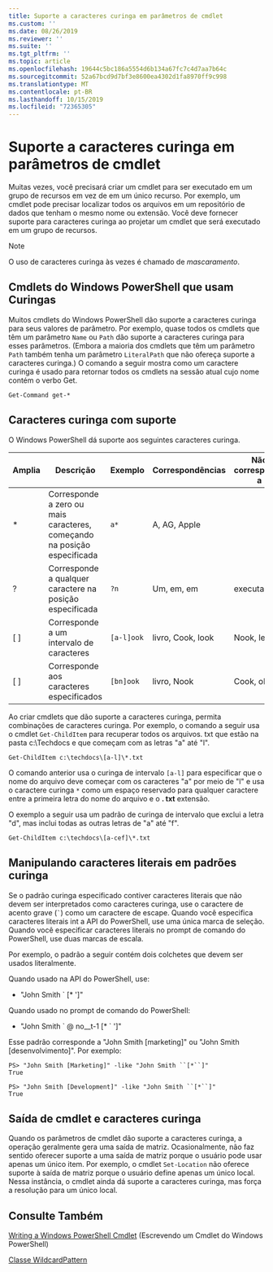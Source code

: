 ```yaml
---
title: Suporte a caracteres curinga em parâmetros de cmdlet
ms.custom: ''
ms.date: 08/26/2019
ms.reviewer: ''
ms.suite: ''
ms.tgt_pltfrm: ''
ms.topic: article
ms.openlocfilehash: 19644c5bc186a5554d6b134a67fc7c4d7aa7b64c
ms.sourcegitcommit: 52a67bcd9d7bf3e8600ea4302d1fa8970ff9c998
ms.translationtype: MT
ms.contentlocale: pt-BR
ms.lasthandoff: 10/15/2019
ms.locfileid: "72365305"
---
```

# <a name="supporting-wildcard-characters-in-cmdlet-parameters"></a>Suporte a caracteres curinga em parâmetros de cmdlet

Muitas vezes, você precisará criar um cmdlet para ser executado em um grupo de recursos em vez de em um único recurso. Por exemplo, um cmdlet pode precisar localizar todos os arquivos em um repositório de dados que tenham o mesmo nome ou extensão. Você deve fornecer suporte para caracteres curinga ao projetar um cmdlet que será executado em um grupo de recursos.

> [!NOTE]
> O uso de caracteres curinga às vezes é chamado de *mascaramento*.

## <a name="windows-powershell-cmdlets-that-use-wildcards"></a>Cmdlets do Windows PowerShell que usam Curingas

 Muitos cmdlets do Windows PowerShell dão suporte a caracteres curinga para seus valores de parâmetro. Por exemplo, quase todos os cmdlets que têm um parâmetro `Name` ou `Path` dão suporte a caracteres curinga para esses parâmetros. (Embora a maioria dos cmdlets que têm um parâmetro `Path` também tenha um parâmetro `LiteralPath` que não ofereça suporte a caracteres curinga.) O comando a seguir mostra como um caractere curinga é usado para retornar todos os cmdlets na sessão atual cujo nome contém o verbo Get.

 `Get-Command get-*`

## <a name="supported-wildcard-characters"></a>Caracteres curinga com suporte

O Windows PowerShell dá suporte aos seguintes caracteres curinga.

| Amplia |                             Descrição                             |  Exemplo   |     Correspondências      | Não corresponde a |
| -------- | ------------------------------------------------------------------- | ---------- | ---------------- | -------------- |
| *        | Corresponde a zero ou mais caracteres, começando na posição especificada | `a*`       | A, AG, Apple     |                |
| ?        | Corresponde a qualquer caractere na posição especificada                     | `?n`       | Um, em, em       | executa            |
| [ ]      | Corresponde a um intervalo de caracteres                                       | `[a-l]ook` | livro, Cook, look | Nook, levou     |
| [ ]      | Corresponde aos caracteres especificados                                    | `[bn]ook`  | livro, Nook       | Cook, olhe     |

Ao criar cmdlets que dão suporte a caracteres curinga, permita combinações de caracteres curinga. Por exemplo, o comando a seguir usa o cmdlet `Get-ChildItem` para recuperar todos os arquivos. txt que estão na pasta c:\Techdocs e que começam com as letras "a" até "l".

`Get-ChildItem c:\techdocs\[a-l]\*.txt`

O comando anterior usa o curinga de intervalo `[a-l]` para especificar que o nome do arquivo deve começar com os caracteres "a" por meio de "l" e usa o caractere curinga `*` como um espaço reservado para qualquer caractere entre a primeira letra do nome do arquivo e o **. txt** extensão.

O exemplo a seguir usa um padrão de curinga de intervalo que exclui a letra "d", mas inclui todas as outras letras de "a" até "f".

`Get-ChildItem c:\techdocs\[a-cef]\*.txt`

## <a name="handling-literal-characters-in-wildcard-patterns"></a>Manipulando caracteres literais em padrões curinga

Se o padrão curinga especificado contiver caracteres literais que não devem ser interpretados como caracteres curinga, use o caractere de acento grave (`` ` ``) como um caractere de escape. Quando você especifica caracteres literais int a API do PowerShell, use uma única marca de seleção. Quando você especificar caracteres literais no prompt de comando do PowerShell, use duas marcas de escala.

Por exemplo, o padrão a seguir contém dois colchetes que devem ser usados literalmente.

Quando usado na API do PowerShell, use:

- "John Smith \` [* ']"

Quando usado no prompt de comando do PowerShell:

- "John Smith \` @ no__t-1 [* \` ']"

Esse padrão corresponde a "John Smith [marketing]" ou "John Smith [desenvolvimento]". Por exemplo:

```
PS> "John Smith [Marketing]" -like "John Smith ``[*``]"
True

PS> "John Smith [Development]" -like "John Smith ``[*``]"
True
```

## <a name="cmdlet-output-and-wildcard-characters"></a>Saída de cmdlet e caracteres curinga

Quando os parâmetros de cmdlet dão suporte a caracteres curinga, a operação geralmente gera uma saída de matriz.
Ocasionalmente, não faz sentido oferecer suporte a uma saída de matriz porque o usuário pode usar apenas um único item. Por exemplo, o cmdlet `Set-Location` não oferece suporte à saída de matriz porque o usuário define apenas um único local. Nessa instância, o cmdlet ainda dá suporte a caracteres curinga, mas força a resolução para um único local.

## <a name="see-also"></a>Consulte Também

[Writing a Windows PowerShell Cmdlet](./writing-a-windows-powershell-cmdlet.md) (Escrevendo um Cmdlet do Windows PowerShell)

[Classe WildcardPattern](/dotnet/api/system.management.automation.wildcardpattern)
